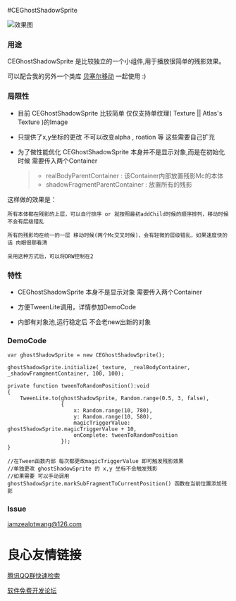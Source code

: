 #CEGhostShadowSprite

![效果图](screenshot.png)

### 用途 ###

CEGhostShadowSprite 是比较独立的一个小组件,用于播放很简单的残影效果。

可以配合我的另外一个类库 [贝塞尔移动](http://git.oschina.net/eran/BezierMathUtils) 一起使用 :)

### 局限性 ###

- 目前 CEGhostShadowSprite 比较简单 仅仅支持单纹理( Texture || Atlas's Texture )的Image

- 只提供了x,y坐标的更改 不可以改变alpha , roation 等 这些需要自己扩充

- 为了做性能优化 CEGhostShadowSprite 本身并不是显示对象,而是在初始化时候 需要传入两个Container

	> - realBodyParentContainer : 该Container内部放置残影Mc的本体
	> - shadowFragmentParentContainer : 放置所有的残影

这样做的效果是：

	所有本体都在残影的上层，可以自行排序 or 就按照最初addChild时候的顺序排列，移动时候不会有层级错乱

	所有的残影均在统一的一层 移动时候(两个Mc交叉时候)，会有轻微的层级错乱，如果速度快的话 肉眼很那看清

	采用这种方式后，可以将DRW控制在2


### 特性 ###

- CEGhostShadowSprite 本身不是显示对象 需要传入两个Container

- 方便TweenLite调用，详情参加DemoCode

- 内部有对象池,运行稳定后 不会老new出新的对象

### DemoCode ###

```
var ghostShadowSprite = new CEGhostShadowSprite();

ghostShadowSprite.initialize(_texture, _realBodyContainer, _shadowFramgmentContainer, 100, 100);

private function tweenToRandomPosition():void
{
	TweenLite.to(ghostShadowSprite, Random.range(0.5, 3, false),
				 {
					 x: Random.range(10, 780),
					 y: Random.range(10, 580),
					 magicTriggerValue: ghostShadowSprite.magicTriggerValue + 10,
					 onComplete: tweenToRandomPosition
				 });
}

//在Tween函数内部 每次都更改magicTriggerValue 即可触发残影效果
//单独更改 ghostShadowSprite 的 x,y 坐标不会触发残影
//如果需要 可以手动调用 ghostShadowSprite.markSubFragmentToCurrentPosition() 函数在当前位置添加残影

```

### Issue ###

iamzealotwang@126.com





 # 良心友情链接

[腾讯QQ群快速检索](http://u.720life.cn/s/8cf73f7c)

[软件免费开发论坛](http://u.720life.cn/s/bbb01dc0)